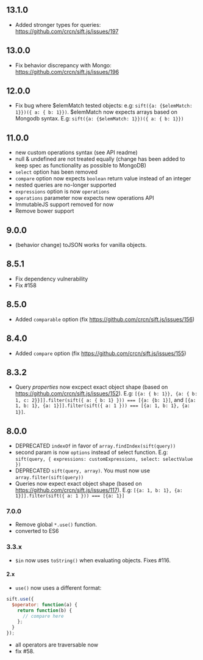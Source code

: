 ## 13.1.0

- Added stronger types for queries: https://github.com/crcn/sift.js/issues/197

## 13.0.0

- Fix behavior discrepancy with Mongo: https://github.com/crcn/sift.js/issues/196

## 12.0.0

- Fix bug where \$elemMatch tested objects: e.g: `sift({a: {$elemMatch: 1}})({ a: { b: 1}})`. \$elemMatch now expects arrays based on Mongodb syntax. E.g: `sift({a: {$elemMatch: 1}})({ a: { b: 1}})`

## 11.0.0

- new custom operations syntax (see API readme)
- null & undefined are not treated equally (change has been added to keep spec as functionality as possible to MongoDB)
- `select` option has been removed
- `compare` option now expects `boolean` return value instead of an integer
- nested queries are no-longer supported
- `expressions` option is now `operations`
- `operations` parameter now expects new operations API
- ImmutableJS support removed for now
- Remove bower support

## 9.0.0

- (behavior change) toJSON works for vanilla objects.

## 8.5.1

- Fix dependency vulnerability
- Fix #158

## 8.5.0

- Added `comparable` option (fix https://github.com/crcn/sift.js/issues/156)

## 8.4.0

- Added `compare` option (fix https://github.com/crcn/sift.js/issues/155)

## 8.3.2

- Query _properties_ now excpect exact object shape (based on https://github.com/crcn/sift.js/issues/152). E.g: `[{a: { b: 1}}, {a: { b: 1, c: 2}}]].filter(sift({ a: { b: 1} })) === [{a: {b: 1}]`, and `[{a: 1, b: 1}, {a: 1}]].filter(sift({ a: 1 })) === [{a: 1, b: 1}, {a: 1}]`.

## 8.0.0

- DEPRECATED `indexOf` in favor of `array.findIndex(sift(query))`
- second param is now `options` instead of select function. E.g: `sift(query, { expressions: customExpressions, select: selectValue })`
- DEPRECATED `sift(query, array)`. You must now use `array.filter(sift(query))`
- Queries now expect exact object shape (based on https://github.com/crcn/sift.js/issues/117). E.g: `[{a: 1, b: 1}, {a: 1}]].filter(sift({ a: 1 })) === [{a: 1}]`

### 7.0.0

- Remove global `*.use()` function.
- converted to ES6

### 3.3.x

- `$in` now uses `toString()` when evaluating objects. Fixes #116.

#### 2.x

- `use()` now uses a different format:

```javascript
sift.use({
  $operator: function(a) {
    return function(b) {
      // compare here
    };
  }
});
```

- all operators are traversable now
- fix #58.
